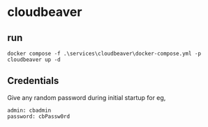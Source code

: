 # cloudbeaver

## run

```
docker compose -f .\services\cloudbeaver\docker-compose.yml -p cloudbeaver up -d
```

## Credentials

Give any random password during initial startup for eg,
```
admin: cbadmin
password: cbPassw0rd
```
